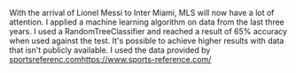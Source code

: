 With the arrival of Lionel Messi to Inter Miami, MLS will now have a lot of attention. I applied a machine learning algorithm on data 
from the last three years. I used a RandomTreeClassifier and reached a result of 65% accuracy when used against the test. It's
possible to achieve higher results with data that isn't publicly available. I used the data 
provided by [sportsreferenc.com](https://www.sports-reference.com/)https://www.sports-reference.com/ 

